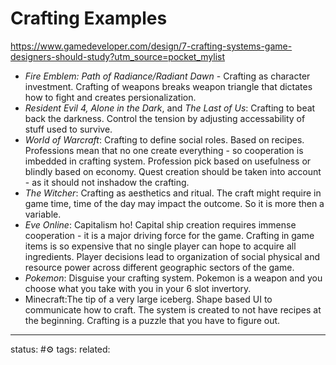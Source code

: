 # Crafting Examples
https://www.gamedeveloper.com/design/7-crafting-systems-game-designers-should-study?utm_source=pocket_mylist

 - _Fire Emblem: Path of Radiance/Radiant Dawn_ - Crafting as character investment.  Crafting of weapons breaks weapon triangle that dictates how to fight and creates persionalization.
 - _Resident Evil 4, Alone in the Dark_, and _The Last of Us_: Crafting to beat back the darkness.  Control the tension by adjusting accessability of stuff used to survive.
 -  _World of Warcraft_: Crafting to define social roles. Based on recipes.  Professions mean that no one create everything - so cooperation is imbedded in crafting system. Profession pick based on usefulness or blindly based on economy.  Quest creation should be taken into account - as it should not inshadow the crafting.
 - _The Witcher_: Crafting as aesthetics and ritual. The craft might require in game time, time of the day may impact the outcome. So it is more then a variable.
 -  _Eve Online_: Capitalism ho! Capital ship creation requires immense cooperation - it is a major driving force for the game. Crafting in game items is so expensive that no single player can hope to acquire all ingredients. Player decisions lead to organization of social physical and resource power across different  geographic sectors of the game.
 - _Pokemon_: Disguise your crafting system. Pokemon is a weapon and you choose what you take with you in your 6 slot invertory.
 - Minecraft:The tip of a very large iceberg.  Shape based UI to communicate how to craft. The system is created to not have recipes at the beginning. Crafting is a puzzle that you have to figure out.


---
status: #⚙️ 
tags: 
related: 